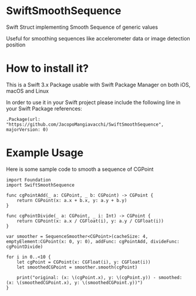# SwiftSmoothSequence
Swift Struct implementing Smooth Sequence of generic values

Useful for smoothing sequences like accelerometer data or image detection position

# How to install it?

This is a Swift 3.x Package usable with Swift Package Manager on both iOS, macOS and Linux

In order to use it in your Swift project please include the following line in your Swift Package references:

	.Package(url: "https://github.com/JacopoMangiavacchi/SwiftSmoothSequence", majorVersion: 0)

# Example Usage

Here is some sample code to smooth a sequence of CGPoint

    import Foundation
    import SwiftSmoothSequence

    func cgPointAdd(_ a: CGPoint, _ b: CGPoint) -> CGPoint {
        return CGPoint(x: a.x + b.x, y: a.y + b.y)
    }

    func cgPointDivide(_ a: CGPoint, _ i: Int) -> CGPoint {
        return CGPoint(x: a.x / CGFloat(i), y: a.y / CGFloat(i))
    }

    var smoother = SequenceSmoother<CGPoint>(cacheSize: 4, emptyElement:CGPoint(x: 0, y: 0), addFunc: cgPointAdd, divideFunc: cgPointDivide)

    for i in 0..<10 {
        let cgPoint = CGPoint(x: CGFloat(i), y: CGFloat(i))
        let smoothedCGPoint = smoother.smooth(cgPoint)

        print("original: (x: \(cgPoint.x), y: \(cgPoint.y)) - smoothed: (x: \(smoothedCGPoint.x), y: \(smoothedCGPoint.y))")
    }

